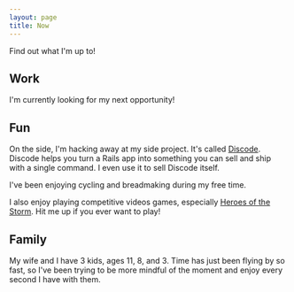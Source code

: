```yaml
---
layout: page
title: Now
---
```


Find out what I'm up to!

## Work

I'm currently looking for my next opportunity!

## Fun

On the side, I'm hacking away at my side project. It's called
[Discode](https://rubyup.dev/discode). Discode helps you turn a Rails app into
something you can sell and ship with a single command. I even use it to sell
Discode itself.

I've been enjoying cycling and breadmaking during my free time.

I also enjoy playing competitive videos games, especially
[Heroes of the Storm](https://heroesofthestorm.blizzard.com/en-us/). Hit me up
if you ever want to play!

## Family

My wife and I have 3 kids, ages 11, 8, and 3. Time has just been flying
by so fast, so I've been trying to be more mindful of the moment and enjoy
every second I have with them.
